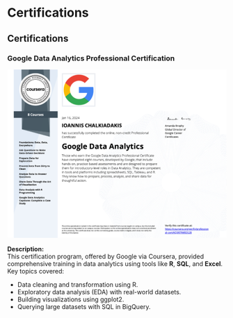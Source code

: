 # Certifications

## Certifications

### Google Data Analytics Professional Certification

[![Google Data Analytics Certification](Images/data%20analytics.png)](PDF/Coursera%20KQ3R7RKRDS28.pdf)

**Description:**  
This certification program, offered by Google via Coursera, provided comprehensive training in data analytics using tools like **R**, **SQL**, and **Excel**.  
Key topics covered:  
- Data cleaning and transformation using R.  
- Exploratory data analysis (EDA) with real-world datasets.  
- Building visualizations using ggplot2.  
- Querying large datasets with SQL in BigQuery.

